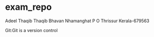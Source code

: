 # exam_repo
Adeel Thaqib
Thaqib Bhavan
Nhamanghat P O
Thrissur
Kerala-679563

Git:Git is a version control
